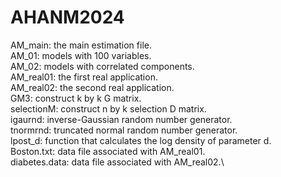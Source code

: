 # AHANM2024

AM_main: the main estimation file.\
AM_01: models with 100 variables.\
AM_02: models with correlated components.\
AM_real01: the first real application.\
AM_real02: the second real application.\
GM3: construct k by k G matrix.\
selectionM: construct n by k selection D matrix.\
igaurnd: inverse-Gaussian random number generator.\
tnormrnd: truncated normal random number generator.\
lpost_d: function that calculates the log density of parameter d.\
Boston.txt: data file associated with AM_real01.\
diabetes.data: data file associated with AM_real02.\
